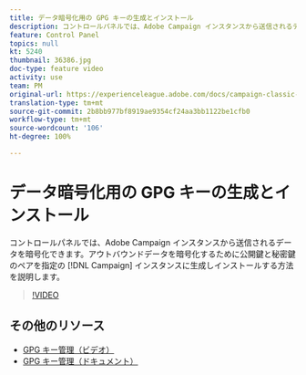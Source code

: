 ```yaml
---
title: データ暗号化用の GPG キーの生成とインストール
description: コントロールパネルでは、Adobe Campaign インスタンスから送信されるデータを暗号化できます。アウトバウンドデータを暗号化するために公開鍵と秘密鍵のペアを指定の Campaign インスタンスに生成しインストールする方法を説明します。
feature: Control Panel
topics: null
kt: 5240
thumbnail: 36386.jpg
doc-type: feature video
activity: use
team: PM
original-url: https://experienceleague.adobe.com/docs/campaign-classic-learn/tutorials/administrating/control-panel-acc/gpg-key-management/generating-and-installing-gpg-keys-for-data-encryption.html
translation-type: tm+mt
source-git-commit: 2b8bb977bf8919ae9354cf24aa3bb1122be1cfb0
workflow-type: tm+mt
source-wordcount: '106'
ht-degree: 100%

---
```



# データ暗号化用の GPG キーの生成とインストール

コントロールパネルでは、Adobe Campaign インスタンスから送信されるデータを暗号化できます。アウトバウンドデータを暗号化するために公開鍵と秘密鍵のペアを指定の [!DNL Campaign] インスタンスに生成しインストールする方法を説明します。

>[!VIDEO](https://video.tv.adobe.com/v/36386?quality=12)

## その他のリソース

* [GPG キー管理（ビデオ）](./gpg-key-management-overview.md)
* [GPG キー管理（ドキュメント）](https://docs.adobe.com/content/help/ja-JP/control-panel/using/instances-settings/gpg-keys-management.html)
